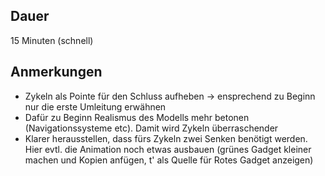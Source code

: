 ## Dauer ##

15 Minuten (schnell)

## Anmerkungen ##

* Zykeln als Pointe für den Schluss aufheben -> ensprechend zu Beginn nur die erste Umleitung erwähnen
* Dafür zu Beginn Realismus des Modells mehr betonen (Navigationssysteme etc). Damit wird Zykeln überraschender 
* Klarer herausstellen, dass fürs Zykeln zwei Senken benötigt werden. Hier evtl. die Animation noch etwas ausbauen (grünes Gadget kleiner machen und Kopien anfügen, t' als Quelle für Rotes Gadget anzeigen)
